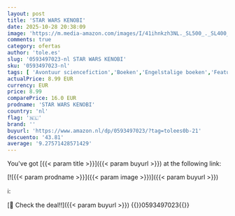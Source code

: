 ```yaml
---
layout: post
title: 'STAR WARS KENOBI'
date: 2025-10-28 20:38:09
image: 'https://m.media-amazon.com/images/I/41ihnkzh3NL._SL500_._SL400_.jpg'
comments: true
category: ofertas
author: 'tole.es'
slug: '0593497023-nl STAR WARS KENOBI'
sku: '0593497023-nl'
tags: [ 'Avontuur sciencefiction','Boeken','Engelstalige boeken','Featured Categories','Fictie actie & avontuur','Humoristische sciencefiction','Korte sciencefictionverhalen','Literatuur & fictie','Misdaad- en mysterie-sciencefiction','Sciencefiction','Sciencefiction en fantasie','Sciencefictiongeschiedenis en kritiek','Space operas','🇳🇱', ]
actualPrice: 8.99 EUR
currency: EUR
price: 8.99
comparePrice: 16.0 EUR
prodname: 'STAR WARS KENOBI'
country: 'nl'
flag: '🇳🇱'
brand: ''
buyurl: 'https://www.amazon.nl/dp/0593497023/?tag=tolees0b-21'
descuento: '43.81'
average: '9.27571428571429'
---
```


You've got [{{< param title >}}]({{< param buyurl >}}) at the following link:

[![{{< param prodname >}}]({{< param image >}})]({{< param buyurl >}})

ℹ️:


[🛒 Check the deal!!]({{< param buyurl >}})
{{<world>}}0593497023{{</world>}}
